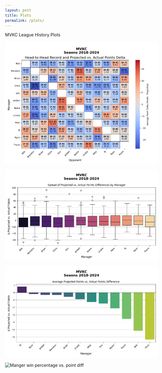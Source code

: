 ```yaml
---
layout: post
title: Plots
permalink: /plots/
---
```


MVKC League History Plots

![Manager head-to-head record heatmap](/assets/plots/head_to_head_heatmap.png)

![Manger projected points box plots](/assets/plots/projected_pts_diff_box.png)

![Manger projected points bar plots](/assets/plots/projected_pts_diff_bar.png)

![Manger win percentage vs. point diff](/assets/plots/manager_wins_vs_point_diff.png)
